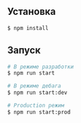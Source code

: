 ## Установка

```bash
$ npm install
```

## Запуск

```bash
# В режиме разработки
$ npm run start

# В режиме дебага
$ npm run start:dev

# Production режим
$ npm run start:prod
```
